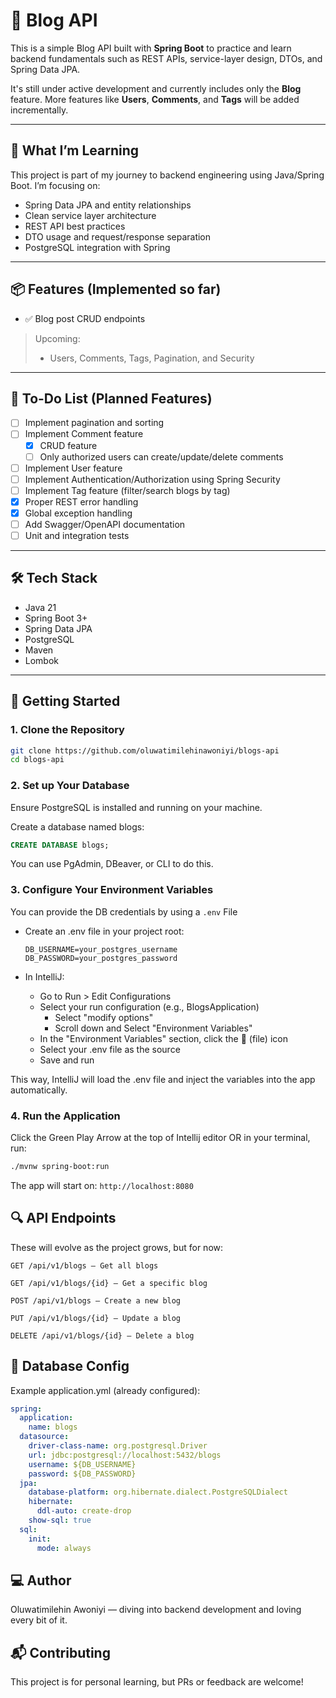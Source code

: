 # 📝 Blog API

This is a simple Blog API built with **Spring Boot** to practice and learn
backend fundamentals such as REST APIs, service-layer design, DTOs, and
Spring Data JPA.

It's still under active development and currently includes only the **Blog** feature. More features like **Users**, **Comments**, and **Tags** will
be added incrementally.

---

## 🧠 What I’m Learning

This project is part of my journey to backend engineering using
Java/Spring Boot. I’m focusing on:

- Spring Data JPA and entity relationships
- Clean service layer architecture
- REST API best practices
- DTO usage and request/response separation
- PostgreSQL integration with Spring

---

## 📦 Features (Implemented so far)

- ✅ Blog post CRUD endpoints

> Upcoming:
> - Users, Comments, Tags, Pagination, and Security

---

## 📃 To-Do List (Planned Features)

- [ ] Implement pagination and sorting
- [ ] Implement Comment feature
  - [x] CRUD feature
  - [ ] Only authorized users can create/update/delete comments
- [ ] Implement User feature
- [ ] Implement Authentication/Authorization using Spring Security
- [ ] Implement Tag feature (filter/search blogs by tag)
- [x] Proper REST error handling
- [X] Global exception handling
- [ ] Add Swagger/OpenAPI documentation
- [ ] Unit and integration tests

---

## 🛠️ Tech Stack

- Java 21
- Spring Boot 3+
- Spring Data JPA
- PostgreSQL
- Maven
- Lombok

---

## 🚀 Getting Started

### 1. Clone the Repository

```bash
git clone https://github.com/oluwatimilehinawoniyi/blogs-api
cd blogs-api
```

### 2. Set up Your Database

Ensure PostgreSQL is installed and running on your machine.

Create a database named blogs:

```sql
CREATE DATABASE blogs;
```

You can use PgAdmin, DBeaver, or CLI to do this.

### 3. Configure Your Environment Variables

You can provide the DB credentials by using a `.env` File

- Create an .env file in your project root:

    ```dotenv
    DB_USERNAME=your_postgres_username
    DB_PASSWORD=your_postgres_password
    ```
- In IntelliJ:
    - Go to Run > Edit Configurations
    - Select your run configuration (e.g., BlogsApplication)
        - Select "modify options"
        - Scroll down and Select "Environment Variables"
    - In the "Environment Variables" section, click the 📂 (file) icon
    - Select your .env file as the source
    - Save and run

This way, IntelliJ will load the .env file and inject the variables into
the app automatically.

### 4. Run the Application
Click the Green Play Arrow at the top of Intellij editor OR in your 
terminal, run:
```bash
./mvnw spring-boot:run
```

The app will start on:
`http://localhost:8080`

## 🔍 API Endpoints

These will evolve as the project grows, but for now:

`GET /api/v1/blogs — Get all blogs`

`GET /api/v1/blogs/{id} — Get a specific blog`

`POST /api/v1/blogs — Create a new blog`

`PUT /api/v1/blogs/{id} — Update a blog`

`DELETE /api/v1/blogs/{id} — Delete a blog`

## 🧪 Database Config

Example application.yml (already configured):

```yaml
spring:
  application:
    name: blogs
  datasource:
    driver-class-name: org.postgresql.Driver
    url: jdbc:postgresql://localhost:5432/blogs
    username: ${DB_USERNAME}
    password: ${DB_PASSWORD}
  jpa:
    database-platform: org.hibernate.dialect.PostgreSQLDialect
    hibernate:
      ddl-auto: create-drop
    show-sql: true
  sql:
    init:
      mode: always
```

## 💻 Author

Oluwatimilehin Awoniyi — diving into backend development and loving every
bit of it.

## 📬 Contributing

This project is for personal learning, but PRs or feedback are welcome!